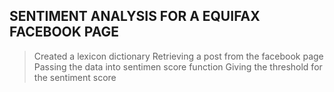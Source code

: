 SENTIMENT ANALYSIS FOR A EQUIFAX FACEBOOK PAGE 
-------------------------------------------------------------
> Created a lexicon dictionary 
> Retrieving a post from the facebook page 
> Passing the data into sentimen score function
> Giving the threshold for the sentiment score

